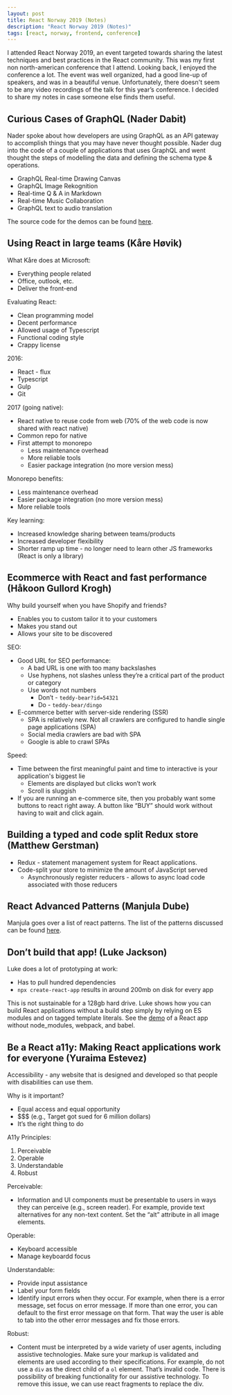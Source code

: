 ```yaml
---
layout: post
title: React Norway 2019 (Notes)
description: "React Norway 2019 (Notes)"
tags: [react, norway, frontend, conference]
---
```

I attended React Norway 2019, an event targeted towards sharing the latest techniques and best practices in the
React community. This was my first non north-american conference that I attend.
Looking back, I enjoyed the conference a lot. The event was well organized,
had a good line-up of speakers, and was in a beautiful venue.
Unfortunately, there doesn't seem to be any video recordings of the talk for this year’s conference.
I decided to share my notes in case someone else finds them useful.

## Curious Cases of GraphQL (Nader Dabit)

Nader spoke about how developers are using GraphQL as an API gateway to accomplish things
that you may have never thought possible. Nader dug into the code of a couple of applications that uses GraphQL and
went thought the steps of modelling the data and defining the schema type & operations.

* GraphQL Real-time Drawing Canvas
* GraphQL Image Rekognition
* Real-time Q & A in Markdown
* Real-time Music Collaboration
* GraphQL text to audio translation

The source code for the demos can be found [here](https://github.com/dabit3/curious-cases-of-graphql).

## Using React in large teams (Kåre Høvik)

What Kåre does at Microsoft:
* Everything people related
* Office, outlook, etc.
* Deliver the front-end

Evaluating React:
* Clean programming model
* Decent performance
* Allowed usage of Typescript
* Functional coding style
* Crappy license

2016:
* React - flux
* Typescript
* Gulp
* Git

2017 (going native):
* React native to reuse code from web (70% of the web code is now shared with react native)
* Common repo for native
* First attempt to monorepo
    - Less maintenance overhead
    - More reliable tools
    - Easier package integration (no more version mess)

Monorepo benefits:
* Less maintenance overhead
* Easier package integration (no more version mess)
* More reliable tools

Key learning:
* Increased knowledge sharing between teams/products
* Increased developer flexibility
* Shorter ramp up time - no longer need to learn other JS frameworks (React is only a library)

## Ecommerce with React and fast performance (Håkoon Gullord Krogh)

Why build yourself when you have Shopify and friends?
* Enables you to custom tailor it to your customers
* Makes you stand out
* Allows your site to be discovered

SEO:
*  Good URL for SEO performance:
    - A bad URL is one with too many backslashes
    - Use hyphens, not slashes unless they’re a critical part of the product or category
    - Use words not numbers
        - Don’t - `teddy-bear?id=54321`
        - Do - `teddy-bear/dingo`
* E-commerce better with server-side rendering (SSR)
    - SPA is relatively new. Not all crawlers are configured to handle single page applications (SPA)
    - Social media crawlers are bad with SPA
    - Google is able to crawl SPAs

Speed:
* Time between the first meaningful paint and time to interactive is your application's biggest lie
    - Elements are displayed but clicks won’t work
    - Scroll is sluggish
* If you are running an e-commerce site, then you probably want some buttons to react right away. A button like “BUY” should work without having to wait and click again.

## Building a typed and code split Redux store (Matthew Gerstman)

* Redux - statement management system for React applications.
* Code-split your store to minimize the amount of JavaScript served
    - Asynchronously register reducers - allows to async load code associated with those reducers
    
## React Advanced Patterns (Manjula Dube)

Manjula goes over a list of react patterns. The list of the patterns discussed can be found
[here](https://github.com/manjula91/react-advanced-patterns). 

## Don’t build that app! (Luke Jackson)

Luke does a lot of prototyping at work:
* Has to pull hundred dependencies
* `npx create-react-app` results in around 200mb on disk for every app

This is not sustainable for a 128gb hard drive. Luke shows how you can build
React applications without a build step simply by relying on
ES modules and on tagged template literals. See the
[demo](https://codesandbox.io/s/o15ozmv29) of a React app without
node_modules, webpack, and babel.

## Be a React a11y: Making React applications work for everyone (Yuraima Estevez)

Accessibility - any website that is designed and developed so that people with disabilities can use them.

Why is it important?
* Equal access and equal opportunity
* $$$ (e.g., Target got sued for 6 million dollars)
* It’s the right thing to do

A11y Principles:
1. Perceivable
2. Operable
3. Understandable
4. Robust

Perceivable:
* Information and UI components must be presentable to users in ways they can perceive (e.g., screen reader).
For example, provide text alternatives for any non-text content. Set the “alt” attribute in all image elements.

Operable:
* Keyboard accessible
* Manage keyboardd focus

Understandable:
* Provide input assistance
* Label your form fields
* Identify input errors when they occur. For example, when there is a error message, set focus on error message.
If more than one error, you can default to the first error message on that form. That way the user is able to tab
into the other error messages and fix those errors.

Robust:
* Content must be interpreted by a wide variety of user agents, including assistive technologies. Make sure your
markup is validated and elements are used according to their specifications.
For example, do not use a `div` as the direct child of a `ol` element.
That’s invalid code. There is possibility of breaking functionality for our assistive technology.
To remove this issue, we can use react fragments to replace the div.
